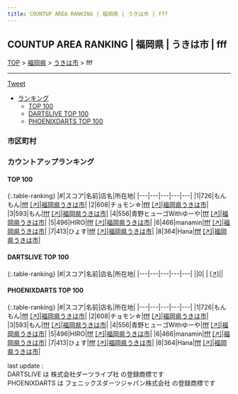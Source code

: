 ```yaml
---
title: COUNTUP AREA RANKING | 福岡県 | うきは市 | fff
---
```

## COUNTUP AREA RANKING | 福岡県 | うきは市 | fff

[TOP](/darts/rank/) > [福岡県](/darts/rank/福岡県/) > [うきは市](/darts/rank/福岡県/うきは市/) > fff

___

<a href="https://twitter.com/share?ref_src=twsrc%5Etfw" data-text="COUNTUP AREA RANKING | 福岡県うきは市fff" class="twitter-share-button" data-hashtags="DARTSLIVE,PHOENIXDARTS,darts,ダーツ" data-show-count="false">Tweet</a>

* [ランキング](#カウントアップランキング)
    * [TOP 100](#top-100)
    * [DARTSLIVE TOP 100](#dartslive-top-100)
    * [PHOENIXDARTS TOP 100](#phoenixdarts-top-100)

### 市区町村

<ul>

</ul>

### カウントアップランキング

#### TOP 100



{:.table-ranking}
|#|スコア|名前|店名|所在地|
|---|---|---|---|---|
|1|726|<span class="rank-name-pd">もんもん</span>|<a href="/darts/rank/shops/91206.html">fff</a> <a href="https://vs.phoenixdarts.com/jp/shop/shopDetailInfo/s_91206?s_seq=91206">[↗]</a>|<a href="/darts/rank/福岡県/うきは市">福岡県うきは市</a>|
|2|608|<span class="rank-name-pd">チョモン☆</span>|<a href="/darts/rank/shops/91206.html">fff</a> <a href="https://vs.phoenixdarts.com/jp/shop/shopDetailInfo/s_91206?s_seq=91206">[↗]</a>|<a href="/darts/rank/福岡県/うきは市">福岡県うきは市</a>|
|3|593|<span class="rank-name-pd">もん</span>|<a href="/darts/rank/shops/91206.html">fff</a> <a href="https://vs.phoenixdarts.com/jp/shop/shopDetailInfo/s_91206?s_seq=91206">[↗]</a>|<a href="/darts/rank/福岡県/うきは市">福岡県うきは市</a>|
|4|556|<span class="rank-name-pd">青野ヒューゴWithゆーや</span>|<a href="/darts/rank/shops/91206.html">fff</a> <a href="https://vs.phoenixdarts.com/jp/shop/shopDetailInfo/s_91206?s_seq=91206">[↗]</a>|<a href="/darts/rank/福岡県/うきは市">福岡県うきは市</a>|
|5|496|<span class="rank-name-pd">HIRO</span>|<a href="/darts/rank/shops/91206.html">fff</a> <a href="https://vs.phoenixdarts.com/jp/shop/shopDetailInfo/s_91206?s_seq=91206">[↗]</a>|<a href="/darts/rank/福岡県/うきは市">福岡県うきは市</a>|
|6|466|<span class="rank-name-pd">manamin</span>|<a href="/darts/rank/shops/91206.html">fff</a> <a href="https://vs.phoenixdarts.com/jp/shop/shopDetailInfo/s_91206?s_seq=91206">[↗]</a>|<a href="/darts/rank/福岡県/うきは市">福岡県うきは市</a>|
|7|413|<span class="rank-name-pd">ひょす</span>|<a href="/darts/rank/shops/91206.html">fff</a> <a href="https://vs.phoenixdarts.com/jp/shop/shopDetailInfo/s_91206?s_seq=91206">[↗]</a>|<a href="/darts/rank/福岡県/うきは市">福岡県うきは市</a>|
|8|364|<span class="rank-name-pd">Hana</span>|<a href="/darts/rank/shops/91206.html">fff</a> <a href="https://vs.phoenixdarts.com/jp/shop/shopDetailInfo/s_91206?s_seq=91206">[↗]</a>|<a href="/darts/rank/福岡県/うきは市">福岡県うきは市</a>|


#### DARTSLIVE TOP 100



{:.table-ranking}
|#|スコア|名前|店名|所在地|
|---|---|---|---|---|
||0|<span class="rank-name-dl"> </span>|<a href="/darts/rank/shops/.html"></a> <a href="">[↗]</a>|<a href="/darts/rank//"></a>|


#### PHOENIXDARTS TOP 100



{:.table-ranking}
|#|スコア|名前|店名|所在地|
|---|---|---|---|---|
|1|726|<span class="rank-name-pd">もんもん</span>|<a href="/darts/rank/shops/91206.html">fff</a> <a href="https://vs.phoenixdarts.com/jp/shop/shopDetailInfo/s_91206?s_seq=91206">[↗]</a>|<a href="/darts/rank/福岡県/うきは市">福岡県うきは市</a>|
|2|608|<span class="rank-name-pd">チョモン☆</span>|<a href="/darts/rank/shops/91206.html">fff</a> <a href="https://vs.phoenixdarts.com/jp/shop/shopDetailInfo/s_91206?s_seq=91206">[↗]</a>|<a href="/darts/rank/福岡県/うきは市">福岡県うきは市</a>|
|3|593|<span class="rank-name-pd">もん</span>|<a href="/darts/rank/shops/91206.html">fff</a> <a href="https://vs.phoenixdarts.com/jp/shop/shopDetailInfo/s_91206?s_seq=91206">[↗]</a>|<a href="/darts/rank/福岡県/うきは市">福岡県うきは市</a>|
|4|556|<span class="rank-name-pd">青野ヒューゴWithゆーや</span>|<a href="/darts/rank/shops/91206.html">fff</a> <a href="https://vs.phoenixdarts.com/jp/shop/shopDetailInfo/s_91206?s_seq=91206">[↗]</a>|<a href="/darts/rank/福岡県/うきは市">福岡県うきは市</a>|
|5|496|<span class="rank-name-pd">HIRO</span>|<a href="/darts/rank/shops/91206.html">fff</a> <a href="https://vs.phoenixdarts.com/jp/shop/shopDetailInfo/s_91206?s_seq=91206">[↗]</a>|<a href="/darts/rank/福岡県/うきは市">福岡県うきは市</a>|
|6|466|<span class="rank-name-pd">manamin</span>|<a href="/darts/rank/shops/91206.html">fff</a> <a href="https://vs.phoenixdarts.com/jp/shop/shopDetailInfo/s_91206?s_seq=91206">[↗]</a>|<a href="/darts/rank/福岡県/うきは市">福岡県うきは市</a>|
|7|413|<span class="rank-name-pd">ひょす</span>|<a href="/darts/rank/shops/91206.html">fff</a> <a href="https://vs.phoenixdarts.com/jp/shop/shopDetailInfo/s_91206?s_seq=91206">[↗]</a>|<a href="/darts/rank/福岡県/うきは市">福岡県うきは市</a>|
|8|364|<span class="rank-name-pd">Hana</span>|<a href="/darts/rank/shops/91206.html">fff</a> <a href="https://vs.phoenixdarts.com/jp/shop/shopDetailInfo/s_91206?s_seq=91206">[↗]</a>|<a href="/darts/rank/福岡県/うきは市">福岡県うきは市</a>|


<div class="footer border-top border-gray-light mt-5 pt-3 text-right text-gray">
    last update : <span style="font-weight: italic" id="foot_last_modified"></span><br />
    DARTSLIVE は 株式会社ダーツライブ社 の登録商標です<br />
    PHOENIXDARTS は フェニックスダーツジャパン株式会社 の登録商標です<br />
</div>

<script src="https://cdnjs.cloudflare.com/ajax/libs/jquery.tablesorter/2.31.3/js/jquery.tablesorter.min.js" integrity="sha512-qzgd5cYSZcosqpzpn7zF2ZId8f/8CHmFKZ8j7mU4OUXTNRd5g+ZHBPsgKEwoqxCtdQvExE5LprwwPAgoicguNg==" crossorigin="anonymous" referrerpolicy="no-referrer"></script>
<link rel="stylesheet" href="https://cdnjs.cloudflare.com/ajax/libs/jquery.tablesorter/2.31.3/css/theme.default.min.css" integrity="sha512-wghhOJkjQX0Lh3NSWvNKeZ0ZpNn+SPVXX1Qyc9OCaogADktxrBiBdKGDoqVUOyhStvMBmJQ8ZdMHiR3wuEq8+w==" crossorigin="anonymous" referrerpolicy="no-referrer" />
<script>
$(function() {
    $(".table-ranking").tablesorter({sortList:[[0, 0]]});
    $("#foot_last_modified").text(formatDate(new Date(document.lastModified), 'yyyy-MM-dd HH:mm:ss'));
});
</script>

<script async src="https://platform.twitter.com/widgets.js" charset="utf-8"></script>